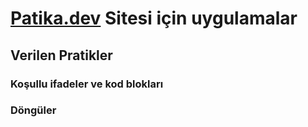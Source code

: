 # [Patika.dev](https://www.patika.dev) Sitesi için uygulamalar
## Verilen Pratikler

### Koşullu ifadeler ve kod blokları
### Döngüler
